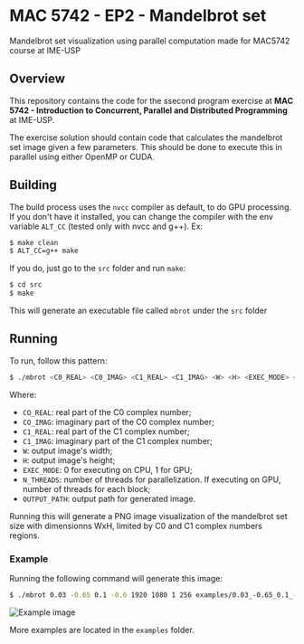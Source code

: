 # MAC 5742 - EP2 - Mandelbrot set
Mandelbrot set visualization using parallel computation made for MAC5742 course at IME-USP

## Overview

This repository contains the code for the ssecond program exercise at **MAC 5742 - Introduction to Concurrent, Parallel and Distributed Programming** at IME-USP.

The exercise solution should contain code that calculates the mandelbrot set image given a few parameters. This should be done to execute this in parallel using either OpenMP or CUDA.

## Building

The build process uses the `nvcc` compiler as default, to do GPU processing. If you don't have it installed, you can change the compiler with the env variable `ALT_CC` (tested only with nvcc and g++). 
Ex: 
```bash
$ make clean
$ ALT_CC=g++ make
```

If you do, just go to the `src` folder and run `make`:

```bash
$ cd src
$ make
```

This will generate an executable file called `mbrot` under the `src` folder

## Running

To run, follow this pattern:

```bash
$ ./mbrot <C0_REAL> <C0_IMAG> <C1_REAL> <C1_IMAG> <W> <H> <EXEC_MODE> <N_THREADS> <OUTPUT_PATH>
```

Where:
* `CO_REAL`: real part of the C0 complex number;
* `CO_IMAG`: imaginary part of the C0 complex number;
* `C1_REAL`: real part of the C1 complex number;
* `C1_IMAG`: imaginary part of the C1 complex number;
* `W`: output image's width;
* `H`: output image's height;
* `EXEC_MODE`: 0 for executing on CPU, 1 for GPU;
* `N_THREADS`: number of threads for parallelization. If executing on GPU, number of threads for each block;
* `OUTPUT_PATH`: output path for generated image.

Running this will generate a PNG image visualization of the mandelbrot set size with dimensionns WxH, limited by C0 and C1 complex numbers regions.

### Example
Running the following command will generate this image:

```bash
$ ./mbrot 0.03 -0.65 0.1 -0.6 1920 1080 1 256 examples/0.03_-0.65_0.1_-0.6.png
```

![Example image](https://github.com/GCrispino/mandelbrot/raw/master/examples/0.03_-0.65_0.1_-0.6.png)

More examples are located in the `examples` folder.
